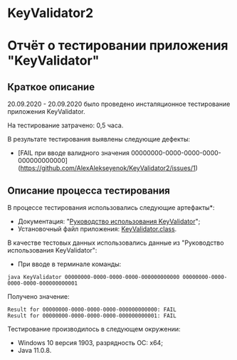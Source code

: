 # KeyValidator2

# Отчёт о тестировании **приложения "KeyValidator"**

## Краткое описание

20.09.2020 - 20.09.2020 было проведено инсталяционное тестирование приложения KeyValidator.

На тестирование затрачено: 0,5 часа.

В результате тестирования выявлены следующие дефекты:
* [FAIL при вводе валидного значения 00000000-0000-0000-0000-000000000000] (https://github.com/AlexAlekseyenok/KeyValidator2/issues/1)

## Описание процесса тестирования

В процессе тестирования использовались следующие артефакты*:
* Документация: "[Руководство использования KeyValidator](https://github.com/netology-code/javaqa-homeworks/blob/master/intro/user-manual.md)";
* Установочный файл приложения: [KeyValidator.class](https://github.com/netology-code/javaqa-homeworks/blob/master/intro/artifacts/KeyValidator.class).

В качестве тестовых данных использовались данные из "Руководство использования KeyValidator":
* При вводе в терминале команды:
```
java KeyValidator 00000000-0000-0000-0000-000000000000 00000000-0000-0000-0000-000000000001
```
Получено значение:
```
Result for 00000000-0000-0000-0000-000000000000: FAIL
Result for 00000000-0000-0000-0000-000000000001: FAIL
```

Тестирование производилось в следующем окружении:
* Windows 10 версия 1903, разрядность ОС: x64;
* Java 11.0.8.
